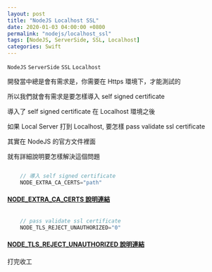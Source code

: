 ```yaml
---
layout: post
title: "NodeJS Localhost SSL"
date: 2020-01-03 04:00:00 +0800
permalink: "nodejs/localhost_ssl"
tags: [NodeJS, ServerSide, SSL, Localhost]
categories: Swift
---
```


`NodeJS` `ServerSide` `SSL` `Localhost`

開發當中總是會有需求是，你需要在 Https 環境下，才能測試的

所以我們就會有需求是要怎樣導入 self signed certificate

導入了 self signed certificate 在 Localhost 環境之後

如果 Local Server 打到 Localhost, 要怎樣 pass validate ssl certificate

其實在 NodeJS 的官方文件裡面

就有詳細說明要怎樣解決這個問題

```swift

    // 導入 self signed certificate
    NODE_EXTRA_CA_CERTS="path"

```    


#### <a href="https://github.com/nodejs/node/blob/c7f328f0dfa961399b40d874cc8053841dcdc20a/doc/api/cli.md#node_extra_ca_certsfile" target="_blank">NODE_EXTRA_CA_CERTS 說明連結</a>


```swift

    // pass validate ssl certificate
    NODE_TLS_REJECT_UNAUTHORIZED="0"

```


#### <a href="https://github.com/nodejs/node/blob/c7f328f0dfa961399b40d874cc8053841dcdc20a/doc/api/cli.md#node_tls_reject_unauthorizedvalue" target="_blank">NODE_TLS_REJECT_UNAUTHORIZED 說明連結</a>

打完收工